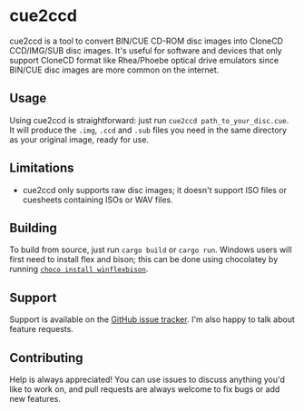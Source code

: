 <div class="oranda-hide">

cue2ccd
=======

</div>

cue2ccd is a tool to convert BIN/CUE CD-ROM disc images into CloneCD CCD/IMG/SUB disc images. It's useful for software and devices that only support CloneCD format like Rhea/Phoebe optical drive emulators since BIN/CUE disc images are more common on the internet.

Usage
-----

Using cue2ccd is straightforward: just run `cue2ccd path_to_your_disc.cue`. It will produce the `.img`, `.ccd` and `.sub` files you need in the same directory
as your original image, ready for use.

Limitations
-----------

* cue2ccd only supports raw disc images; it doesn't support ISO files or cuesheets containing ISOs or WAV files.

Building
--------

To build from source, just run `cargo build` or `cargo run`. Windows users will first need to install flex and bison; this can be done using chocolatey by running [`choco install winflexbison`](https://community.chocolatey.org/packages/winflexbison).

Support
-------

Support is available on the [GitHub issue tracker](https://github.com/mistydemeo/cue2ccd/issues). I'm also happy to talk about feature requests.

<div class="oranda-hide">

Contributing
------------

Help is always appreciated! You can use issues to discuss anything you'd like to work on, and pull requests are always welcome to fix bugs or add new features.

</div>
